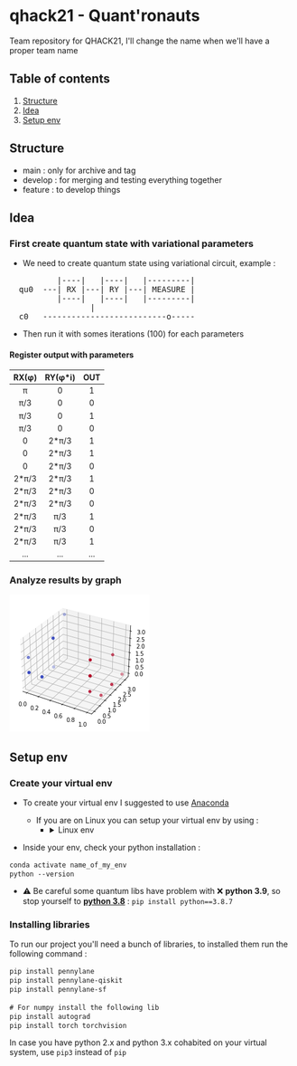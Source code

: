 # qhack21 - Quant'ronauts
Team repository for QHACK21, I'll change the name when we'll have a proper team name

## Table of contents
1. [Structure](#structure)
2. [Idea](#idea)
3. [Setup env](#setup_env)

## Structure <a name="structure"></a>
- main : only for archive and tag
- develop : for merging and testing everything together
- feature : to develop things

## Idea <a name="idea"></a>
### First create quantum state with variational parameters
- We need to create quantum state using variational circuit, example :
<pre>
          |----|   |----|   |---------|
  qu0  ---| RX |---| RY |---| MEASURE |
          |----|   |----|   |---------|
  				 |
  c0   --------------------------o-----
</pre>
- Then run it with somes iterations (100) for each parameters

#### Register output with parameters
<table>
	<thead>
		<tr>
			<th align="center">RX(φ)</th>
			<th align="center">RY(φ*i)</th>
			<th align="center">OUT</th>
		</tr>
	</thead>
	<tbody>
		<tr>
			<td align="center">π</td>
			<td align="center">0</td>
			<td align="center">1</td>
		</tr>
		<tr>
			<td align="center">π/3</td>
			<td align="center">0</td>
			<td align="center">0</td>
		</tr>
		<tr>
			<td align="center">π/3</td>
			<td align="center">0</td>
			<td align="center">1</td>
		</tr>
		<tr>
			<td align="center">π/3</td>
			<td align="center">0</td>
			<td align="center">0</td>
		</tr>
		<tr>
			<td align="center">0</td>
			<td align="center">2*π/3</td>
			<td align="center">1</td>
		</tr>
		<tr>
			<td align="center">0</td>
			<td align="center">2*π/3</td>
			<td align="center">1</td>
		</tr>
		<tr>
			<td align="center">0</td>
			<td align="center">2*π/3</td>
			<td align="center">0</td>
		</tr>
		<tr>
			<td align="center">2*π/3</td>
			<td align="center">2*π/3</td>
			<td align="center">1</td>
		</tr>
		<tr>
			<td align="center">2*π/3</td>
			<td align="center">2*π/3</td>
			<td align="center">0</td>
		</tr>
		<tr>
			<td align="center">2*π/3</td>
			<td align="center">2*π/3</td>
			<td align="center">0</td>
		</tr>
		<tr>
			<td align="center">2*π/3</td>
			<td align="center">π/3</td>
			<td align="center">1</td>
		</tr>
		<tr>
			<td align="center">2*π/3</td>
			<td align="center">π/3</td>
			<td align="center">0</td>
		</tr>
		<tr>
			<td align="center">2*π/3</td>
			<td align="center">π/3</td>
			<td align="center">1</td>
		</tr>
		<tr>
			<td align="center">...</td>
			<td align="center">...</td>
			<td align="center">...</td>
		</tr>
	</tbody>
</table>

### Analyze results by graph
![Graph](graph_example.png)

## Setup env <a name="setup_env"></a>
### Create your virtual env
- To create your virtual env I suggested to use [Anaconda](https://www.anaconda.com/products/individual)
	- If you are on Linux you can setup your virtual env by using :
		- <details><summary>Linux env</summary>
			<pre>
			toto$ ( echo; echo '##### added for quantum #####';
			echo 'export PATH=/home/toto/.local/bin:$PATH';
			echo "alias quantum='source ~/quantum/bin/activate'" ) >> ~/.bashrc
			toto$ . ~/.bashrc
			toto$ pip3 install --upgrade pip
			toto$ python3 -m pip install virtualenv
			toto$ python3 -m virtualenv quantum
			toto$ quantum
			</pre>
		</details>

- Inside your env, check your python installation :
```
conda activate name_of_my_env
python --version
```
- :warning: Be careful some quantum libs have problem with :x: **python 3.9**, so stop yourself to **[python 3.8](https://www.python.org/downloads/release/python-387/)** :
`pip install python==3.8.7`

### Installing libraries
To run our project you'll need a bunch of libraries, to installed them run the following command :
```
pip install pennylane
pip install pennylane-qiskit
pip install pennylane-sf

# For numpy install the following lib
pip install autograd
pip install torch torchvision
```
In case you have python 2.x and python 3.x cohabited on your virtual system, use `pip3` instead of `pip`

